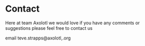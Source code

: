# Contact
Here at team Axolotl we would love if you have any comments or suggestions please feel free to contact us

email teve.strapps@axolotl,.org